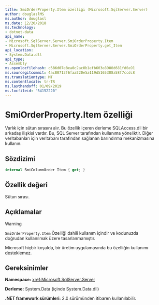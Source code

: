 ```yaml
---
title: SmiOrderProperty.Item özelliği (Microsoft.SqlServer.Server)
author: douglaslMS
ms.author: douglasl
ms.date: 12/20/2018
ms.technology:
- dotnet-data
api_name:
- Microsoft.SqlServer.Server.SmiOrderProperty.Item
- Microsoft.SqlServer.Server.SmiOrderProperty.get_Item
api_location:
- System.Data.dll
api_type:
- Assembly
ms.openlocfilehash: c586d07e8ea0c2ac0b1efb603e8900d681fd0a91
ms.sourcegitcommit: 4ac80713f6faa220e5a119d5165308a58f7ccdc8
ms.translationtype: MT
ms.contentlocale: tr-TR
ms.lasthandoff: 01/09/2019
ms.locfileid: "54152220"
---
```

# <a name="smiorderpropertyitem-property"></a>SmiOrderProperty.Item özelliği

Varlık için sütun sırasını alır. Bu özellik içeren derleme SQLAccess.dll bir arkadaş ilişkisi vardır. Bu, SQL Server tarafından kullanıma yöneliktir. Diğer veritabanları için veritabanı tarafından sağlanan barındırma mekanizmasına kullanın.

## <a name="syntax"></a>Sözdizimi

```csharp
internal SmiColumnOrder Item { get; }
```

## <a name="property-value"></a>Özellik değeri

Sütun sırası.

## <a name="remarks"></a>Açıklamalar

> [!WARNING]
> `SmiOrderProperty.Item` Özelliği dahili kullanım içindir ve kodunuzda doğrudan kullanılmak üzere tasarlanmamıştır.
>
> Microsoft hiçbir koşulda, bir üretim uygulamasında bu özelliğin kullanımı desteklemez.

## <a name="requirements"></a>Gereksinimler

**Namespace:** <xref:Microsoft.SqlServer.Server>

**Derleme:** System.Data (içinde System.Data.dll)

**.NET framework sürümleri:** 2.0 sürümünden itibaren kullanılabilir.